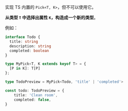 实现 TS 内置的 `Pick<T, K>`，但不可以使用它。

**从类型 `T` 中选择出属性 `K`，构造成一个新的类型**。

例如：

```ts
interface Todo {
  title: string
  description: string
  completed: boolean
}

type MyPick<T, K extends keyof T> = {
  [P in K]: T[P]
};

type TodoPreview = MyPick<Todo, 'title' | 'completed'>

const todo: TodoPreview = {
    title: 'Clean room',
    completed: false,
}
```
